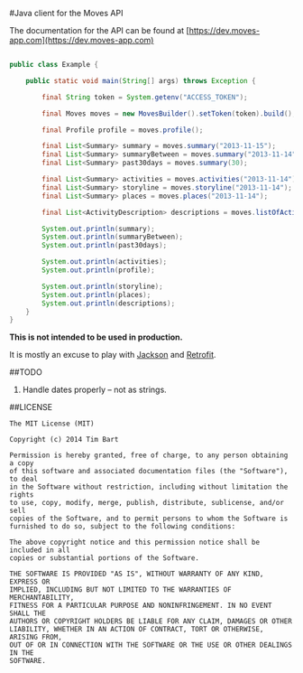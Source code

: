 #Java client for the Moves API

The documentation for the API can be found at [https://dev.moves-app.com](https://dev.moves-app.com)

```Java

public class Example {

    public static void main(String[] args) throws Exception {

        final String token = System.getenv("ACCESS_TOKEN");

        final Moves moves = new MovesBuilder().setToken(token).build();

        final Profile profile = moves.profile();

        final List<Summary> summary = moves.summary("2013-11-15");
        final List<Summary> summaryBetween = moves.summary("2013-11-14", "2013-11-15");
        final List<Summary> past30days = moves.summary(30);

        final List<Summary> activities = moves.activities("2013-11-14");
        final List<Summary> storyline = moves.storyline("2013-11-14");
        final List<Summary> places = moves.places("2013-11-14");

        final List<ActivityDescription> descriptions = moves.listOfActivities();

        System.out.println(summary);
        System.out.println(summaryBetween);
        System.out.println(past30days);

        System.out.println(activities);
        System.out.println(profile);

        System.out.println(storyline);
        System.out.println(places);
        System.out.println(descriptions);
    }
}
```

**This is not intended to be used in production.**

It is mostly an excuse to play with [Jackson](https://github.com/FasterXML/jackson-core)
and [Retrofit](http://square.github.io/retrofit/).


##TODO

1. Handle dates properly – not as strings.

##LICENSE

```
The MIT License (MIT)

Copyright (c) 2014 Tim Bart

Permission is hereby granted, free of charge, to any person obtaining a copy
of this software and associated documentation files (the "Software"), to deal
in the Software without restriction, including without limitation the rights
to use, copy, modify, merge, publish, distribute, sublicense, and/or sell
copies of the Software, and to permit persons to whom the Software is
furnished to do so, subject to the following conditions:

The above copyright notice and this permission notice shall be included in all
copies or substantial portions of the Software.

THE SOFTWARE IS PROVIDED "AS IS", WITHOUT WARRANTY OF ANY KIND, EXPRESS OR
IMPLIED, INCLUDING BUT NOT LIMITED TO THE WARRANTIES OF MERCHANTABILITY,
FITNESS FOR A PARTICULAR PURPOSE AND NONINFRINGEMENT. IN NO EVENT SHALL THE
AUTHORS OR COPYRIGHT HOLDERS BE LIABLE FOR ANY CLAIM, DAMAGES OR OTHER
LIABILITY, WHETHER IN AN ACTION OF CONTRACT, TORT OR OTHERWISE, ARISING FROM,
OUT OF OR IN CONNECTION WITH THE SOFTWARE OR THE USE OR OTHER DEALINGS IN THE
SOFTWARE.
```
